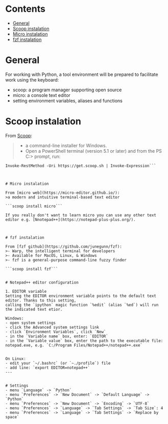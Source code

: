 # Contents

 - [General](#general)
 - [Scoop instalation](scoop-instalation)
 - [Micro instalation](micro-instalation)
 - [fzf instalation](fzf-instalation)
 

# General

For working with Python, a tool environment will be prepared to facilitate work using the keyboard:
- scoop: a program manager supporting open source
- micro: a console text editor
- setting environment variables, aliases and functions



# Scoop instalation

From [Scoop](https://scoop.sh/#/):
 >- a command-line installer for Windows.
 >- Open a PowerShell terminal (version 5.1 or later) and from the PS C:\> prompt, run:

 ```Set-ExecutionPolicy -ExecutionPolicy RemoteSigned -Scope CurrentUser
 Invoke-RestMethod -Uri https://get.scoop.sh | Invoke-Expression```



# Micro instalation

From [micro web](https://micro-editor.github.io/):
>a modern and intuitive terminal-based text editor

```scoop install micro```

If you really don't want to learn micro you can use any other text editor e.g. [Nnotepad++](https://notepad-plus-plus.org/).



# fzf instalation

From [fzf github](https://github.com/junegunn/fzf):
>- Warp, the intelligent terminal for developers
>- Available for MacOS, Linux, & Windows
>- fzf is a general-purpose command-line fuzzy finder

```scoop install fzf```


# Notepad++ editor configuration

1. EDITOR variable
Setting the EDITOR environment variable points to the default text editor. Thanks to this setting,
calling the `ipython` magic function `%edit` (alias `%ed`) will run the indicated text etior.

Windows:
 - open system settings
 - click the Advanced system settings link
 - click `Environment Variables`, click `New`
 - in the `Variable name` box, enter: `EDITOR`
 - in the `Variable value` box, enter the path to the executable file: notepad.exe, e.g. `C:/Program Files/Notepad++/notepad++.exe` 


On Linux:
 - edit your `~/.bashrc` (or `~./profile`) file
 - add line: `export EDITOR=notepad++`
---


# Settings
 - menu `Language` -> `Python`
 - menu `Preferences` -> `New Document` -> `Default Language` -> `Python`
 - menu `Preferences` -> `New Document` -> `Encoding` -> `UTF-8`
 - menu `Preferences` -> `Language` -> `Tab Settings` -> `Tab Size`: 4
 - menu `Preferences` -> `Language` -> `Tab Settings` -> `Replace by space`
